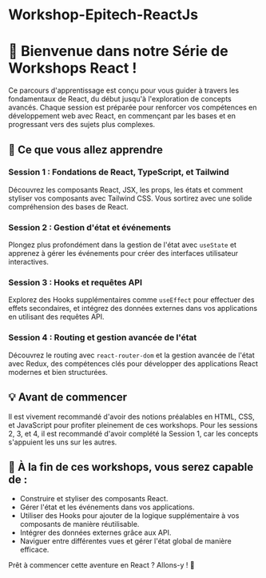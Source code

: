 # Workshop-Epitech-ReactJs
# 👑 Bienvenue dans notre Série de Workshops React !

Ce parcours d'apprentissage est conçu pour vous guider à travers les fondamentaux de React, du début jusqu'à l'exploration de concepts avancés. Chaque session est préparée pour renforcer vos compétences en développement web avec React, en commençant par les bases et en progressant vers des sujets plus complexes.

## 🚀 Ce que vous allez apprendre

### Session 1 : Fondations de React, TypeScript, et Tailwind
Découvrez les composants React, JSX, les props, les états et comment styliser vos composants avec Tailwind CSS. Vous sortirez avec une solide compréhension des bases de React.

### Session 2 : Gestion d'état et événements
Plongez plus profondément dans la gestion de l'état avec `useState` et apprenez à gérer les événements pour créer des interfaces utilisateur interactives.

### Session 3 : Hooks et requêtes API
Explorez des Hooks supplémentaires comme `useEffect` pour effectuer des effets secondaires, et intégrez des données externes dans vos applications en utilisant des requêtes API.

### Session 4 : Routing et gestion avancée de l'état
Découvrez le routing avec `react-router-dom` et la gestion avancée de l'état avec Redux, des compétences clés pour développer des applications React modernes et bien structurées.

## 💡 Avant de commencer

Il est vivement recommandé d'avoir des notions préalables en HTML, CSS, et JavaScript pour profiter pleinement de ces workshops. Pour les sessions 2, 3, et 4, il est recommandé d'avoir complété la Session 1, car les concepts s'appuient les uns sur les autres.

## 🎯 À la fin de ces workshops, vous serez capable de :

- Construire et styliser des composants React.
- Gérer l'état et les événements dans vos applications.
- Utiliser des Hooks pour ajouter de la logique supplémentaire à vos composants de manière réutilisable.
- Intégrer des données externes grâce aux API.
- Naviguer entre différentes vues et gérer l'état global de manière efficace.

Prêt à commencer cette aventure en React ? Allons-y ! 🚀
